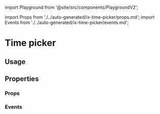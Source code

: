 import Playground from '@site/src/components/PlaygroundV2';

import Props from './../auto-generated/ix-time-picker/props.md';
import Events from './../auto-generated/ix-time-picker/events.md';

# Time picker

## Usage

<Playground
name="timepicker" height="35rem"
examplesByName>
</Playground>

## Properties

### Props

<Props />

### Events

<Events />
